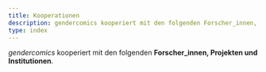```yaml
---
title: Kooperationen
description: gendercomics kooperiert mit den folgenden Forscher_innen, Projekten und Institutionen.
type: index
---
```


_gendercomics_ kooperiert mit den folgenden **Forscher_innen, Projekten und Institutionen**.
